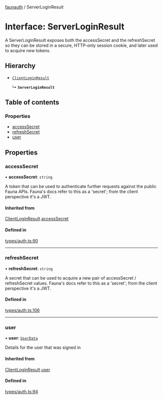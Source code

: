 [faunauth](../index.md) / ServerLoginResult

# Interface: ServerLoginResult

A ServerLoginResult exposes both the accessSecret and the refreshSecret so they can be stored in
a secure, HTTP-only session cookie, and later used to acquire new tokens.

## Hierarchy

- [`ClientLoginResult`](ClientLoginResult.md)

  ↳ **`ServerLoginResult`**

## Table of contents

### Properties

- [accessSecret](ServerLoginResult.md#accesssecret)
- [refreshSecret](ServerLoginResult.md#refreshsecret)
- [user](ServerLoginResult.md#user)

## Properties

### accessSecret

• **accessSecret**: `string`

A token that can be used to authenticate further requests against the public Fauna APIs.
Fauna's docs refer to this as a 'secret'; from the client perspective it's a JWT.

#### Inherited from

[ClientLoginResult](ClientLoginResult.md).[accessSecret](ClientLoginResult.md#accesssecret)

#### Defined in

[types/auth.ts:90](https://github.com/alexnitta/faunauth/blob/b5e2f1f/src/types/auth.ts#L90)

___

### refreshSecret

• **refreshSecret**: `string`

A secret that can be used to acquire a new pair of accessSecret / refreshSecret values.
Fauna's docs refer to this as a 'secret'; from the client perspective it's a JWT.

#### Defined in

[types/auth.ts:106](https://github.com/alexnitta/faunauth/blob/b5e2f1f/src/types/auth.ts#L106)

___

### user

• **user**: [`UserData`](UserData.md)

Details for the user that was signed in

#### Inherited from

[ClientLoginResult](ClientLoginResult.md).[user](ClientLoginResult.md#user)

#### Defined in

[types/auth.ts:94](https://github.com/alexnitta/faunauth/blob/b5e2f1f/src/types/auth.ts#L94)
